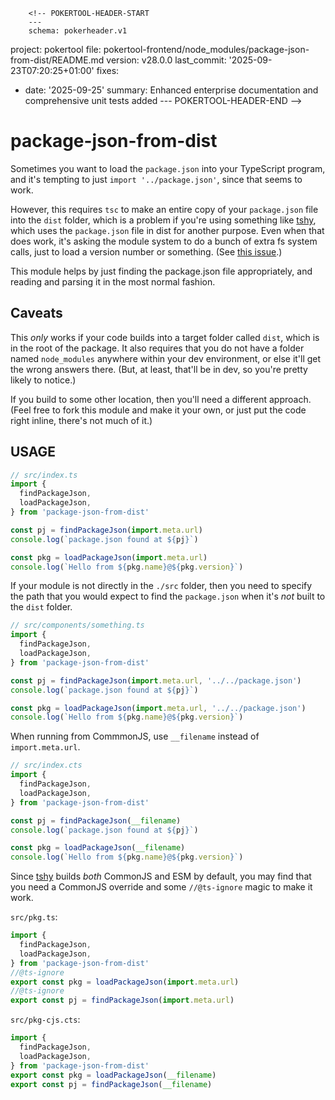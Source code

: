        <!-- POKERTOOL-HEADER-START
        ---
        schema: pokerheader.v1
project: pokertool
file: pokertool-frontend/node_modules/package-json-from-dist/README.md
version: v28.0.0
last_commit: '2025-09-23T07:20:25+01:00'
fixes:
- date: '2025-09-25'
  summary: Enhanced enterprise documentation and comprehensive unit tests added
        ---
        POKERTOOL-HEADER-END -->
# package-json-from-dist

Sometimes you want to load the `package.json` into your
TypeScript program, and it's tempting to just `import
'../package.json'`, since that seems to work.

However, this requires `tsc` to make an entire copy of your
`package.json` file into the `dist` folder, which is a problem if
you're using something like
[tshy](https://github.com/isaacs/tshy), which uses the
`package.json` file in dist for another purpose. Even when that
does work, it's asking the module system to do a bunch of extra
fs system calls, just to load a version number or something. (See
[this issue](https://github.com/isaacs/tshy/issues/61).)

This module helps by just finding the package.json file
appropriately, and reading and parsing it in the most normal
fashion.

## Caveats

This _only_ works if your code builds into a target folder called
`dist`, which is in the root of the package. It also requires
that you do not have a folder named `node_modules` anywhere
within your dev environment, or else it'll get the wrong answers
there. (But, at least, that'll be in dev, so you're pretty likely
to notice.)

If you build to some other location, then you'll need a different
approach. (Feel free to fork this module and make it your own, or
just put the code right inline, there's not much of it.)

## USAGE

```js
// src/index.ts
import {
  findPackageJson,
  loadPackageJson,
} from 'package-json-from-dist'

const pj = findPackageJson(import.meta.url)
console.log(`package.json found at ${pj}`)

const pkg = loadPackageJson(import.meta.url)
console.log(`Hello from ${pkg.name}@${pkg.version}`)
```

If your module is not directly in the `./src` folder, then you need
to specify the path that you would expect to find the
`package.json` when it's _not_ built to the `dist` folder.

```js
// src/components/something.ts
import {
  findPackageJson,
  loadPackageJson,
} from 'package-json-from-dist'

const pj = findPackageJson(import.meta.url, '../../package.json')
console.log(`package.json found at ${pj}`)

const pkg = loadPackageJson(import.meta.url, '../../package.json')
console.log(`Hello from ${pkg.name}@${pkg.version}`)
```

When running from CommmonJS, use `__filename` instead of
`import.meta.url`.

```js
// src/index.cts
import {
  findPackageJson,
  loadPackageJson,
} from 'package-json-from-dist'

const pj = findPackageJson(__filename)
console.log(`package.json found at ${pj}`)

const pkg = loadPackageJson(__filename)
console.log(`Hello from ${pkg.name}@${pkg.version}`)
```

Since [tshy](https://github.com/isaacs/tshy) builds _both_
CommonJS and ESM by default, you may find that you need a
CommonJS override and some `//@ts-ignore` magic to make it work.

`src/pkg.ts`:

```js
import {
  findPackageJson,
  loadPackageJson,
} from 'package-json-from-dist'
//@ts-ignore
export const pkg = loadPackageJson(import.meta.url)
//@ts-ignore
export const pj = findPackageJson(import.meta.url)
```

`src/pkg-cjs.cts`:

```js
import {
  findPackageJson,
  loadPackageJson,
} from 'package-json-from-dist'
export const pkg = loadPackageJson(__filename)
export const pj = findPackageJson(__filename)
```
